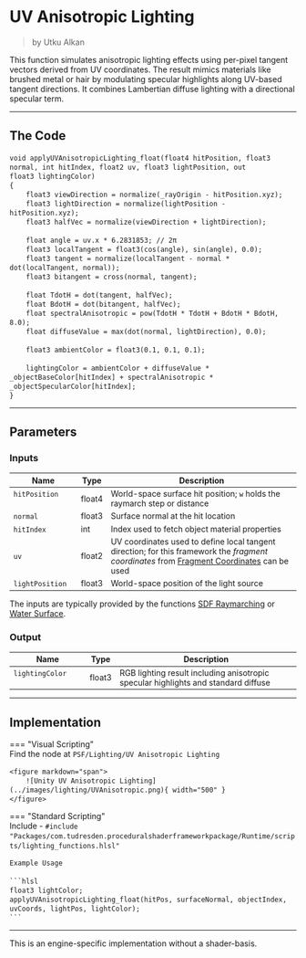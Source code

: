 <div class="container">
    <h1 class="main-heading">UV Anisotropic Lighting</h1>
    <blockquote class="author">by Utku Alkan</blockquote>
</div>

This function simulates anisotropic lighting effects using per-pixel tangent vectors derived from UV coordinates. The result mimics materials like brushed metal or hair by modulating specular highlights along UV-based tangent directions. It combines Lambertian diffuse lighting with a directional specular term.

---

## The Code
```hlsl
void applyUVAnisotropicLighting_float(float4 hitPosition, float3 normal, int hitIndex, float2 uv, float3 lightPosition, out
float3 lightingColor)
{
    float3 viewDirection = normalize(_rayOrigin - hitPosition.xyz);
    float3 lightDirection = normalize(lightPosition - hitPosition.xyz);
    float3 halfVec = normalize(viewDirection + lightDirection);

    float angle = uv.x * 6.2831853; // 2π
    float3 localTangent = float3(cos(angle), sin(angle), 0.0);
    float3 tangent = normalize(localTangent - normal * dot(localTangent, normal));
    float3 bitangent = cross(normal, tangent);

    float TdotH = dot(tangent, halfVec);
    float BdotH = dot(bitangent, halfVec);
    float spectralAnisotropic = pow(TdotH * TdotH + BdotH * BdotH, 8.0);
    float diffuseValue = max(dot(normal, lightDirection), 0.0);

    float3 ambientColor = float3(0.1, 0.1, 0.1);

    lightingColor = ambientColor + diffuseValue * _objectBaseColor[hitIndex] + spectralAnisotropic * _objectSpecularColor[hitIndex];
}
```

---

## Parameters

### Inputs

| Name            | Type     | Description |
|-----------------|----------|-------------|
| `hitPosition` <img width=50/>   | float4   | World-space surface hit position; `w` holds the raymarch step or distance |
| `normal`        | float3   | Surface normal at the hit location |
| `hitIndex`      | int    | Index used to fetch object material properties |
| `uv`            | float2   | UV coordinates used to define local tangent direction; for this framework the *fragment coordinates* from [Fragment Coordinates](../basics/fragCoords.md) can be used |
| `lightPosition` | float3   | World-space position of the light source |

The inputs are typically provided by the functions [SDF Raymarching](../sdfs/raymarching.md) or [Water Surface](../water/waterSurface.md).

### Output
| Name            | Type     | Description |
|-----------------|----------|-------------|
| `lightingColor` <img width=50/>   | float3   | RGB lighting result including anisotropic specular highlights and standard diffuse |

---

## Implementation

=== "Visual Scripting"  
    Find the node at ```PSF/Lighting/UV Anisotropic Lighting```

    <figure markdown="span">
        ![Unity UV Anisotropic Lighting](../images/lighting/UVAnisotropic.png){ width="500" }
    </figure>

=== "Standard Scripting"  
    Include - ```#include "Packages/com.tudresden.proceduralshaderframeworkpackage/Runtime/scripts/lighting_functions.hlsl"```

    Example Usage

    ```hlsl
    float3 lightColor;
    applyUVAnisotropicLighting_float(hitPos, surfaceNormal, objectIndex, uvCoords, lightPos, lightColor);
    ```

---

This is an engine-specific implementation without a shader-basis.
